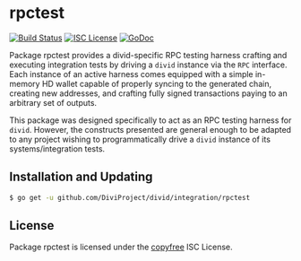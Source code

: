 rpctest
=======

[![Build Status](http://img.shields.io/travis/DiviProject/divid.svg)](https://travis-ci.org/DiviProject/divid)
[![ISC License](http://img.shields.io/badge/license-ISC-blue.svg)](http://copyfree.org)
[![GoDoc](https://img.shields.io/badge/godoc-reference-blue.svg)](http://godoc.org/github.com/DiviProject/divid/integration/rpctest)

Package rpctest provides a divid-specific RPC testing harness crafting and
executing integration tests by driving a `divid` instance via the `RPC`
interface. Each instance of an active harness comes equipped with a simple
in-memory HD wallet capable of properly syncing to the generated chain,
creating new addresses, and crafting fully signed transactions paying to an
arbitrary set of outputs.

This package was designed specifically to act as an RPC testing harness for
`divid`. However, the constructs presented are general enough to be adapted to
any project wishing to programmatically drive a `divid` instance of its
systems/integration tests.

## Installation and Updating

```bash
$ go get -u github.com/DiviProject/divid/integration/rpctest
```

## License

Package rpctest is licensed under the [copyfree](http://copyfree.org) ISC
License.


